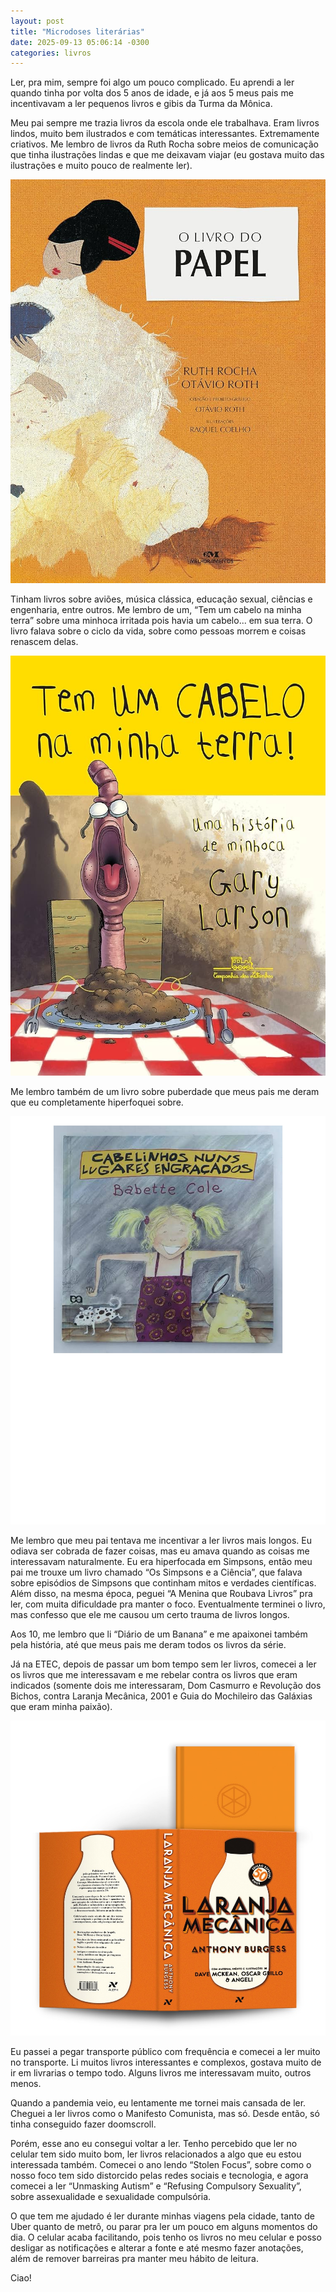 ```yaml
---
layout: post
title: "Microdoses literárias"
date: 2025-09-13 05:06:14 -0300
categories: livros
---
```


Ler, pra mim, sempre foi algo um pouco complicado. Eu aprendi a ler quando tinha por volta dos 5 anos de idade, e já aos 5 meus pais me incentivavam a ler pequenos livros e gibis da Turma da Mônica. 

Meu pai sempre me trazia livros da escola onde ele trabalhava. Eram livros lindos, muito bem ilustrados e com temáticas interessantes. Extremamente criativos. Me lembro de livros da Ruth Rocha sobre meios de comunicação que tinha ilustrações lindas e que me deixavam viajar (eu gostava muito das ilustrações e muito pouco de realmente ler). 

![Ruth Rocha](/assets/img/Ruth-rocha.jpeg)

Tinham livros sobre aviões, música clássica, educação sexual, ciências e engenharia, entre outros. Me lembro de um, “Tem um cabelo na minha terra” sobre uma minhoca irritada pois havia um cabelo... em sua terra. O livro falava sobre o ciclo da vida, sobre como pessoas morrem e coisas renascem delas. 

![Minhoca](/assets/img/Minhoca.jpeg)

Me lembro também de um livro sobre puberdade que meus pais me deram que eu completamente hiperfoquei sobre. 

![Cabelinhos engraçados](/assets/img/Cabelinhos.jpeg)

Me lembro que meu pai tentava me incentivar a ler livros mais longos. Eu odiava ser cobrada de fazer coisas, mas eu amava quando as coisas me interessavam naturalmente. Eu era hiperfocada em Simpsons, então meu pai me trouxe um livro chamado “Os Simpsons e a Ciência”, que falava sobre episódios de Simpsons que continham mitos e verdades científicas. Além disso, na mesma época, peguei “A Menina que Roubava Livros” pra ler, com muita dificuldade pra manter o foco. Eventualmente terminei o livro, mas confesso que ele me causou um certo trauma de livros longos. 

Aos 10, me lembro que li “Diário de um Banana” e me apaixonei também pela história, até que meus pais me deram todos os livros da série. 

Já na ETEC, depois de passar um bom tempo sem ler livros, comecei a ler os livros que me interessavam e me rebelar contra os livros que eram indicados (somente dois me interessaram, Dom Casmurro e Revolução dos Bichos, contra Laranja Mecânica, 2001 e Guia do Mochileiro das Galáxias que eram minha paixão). 

![a edição de Laranja Mecânica que eu tinha](/assets/img/Laranja-mecanica.jpeg)

Eu passei a pegar transporte público com frequência e comecei a ler muito no transporte. Li muitos livros interessantes e complexos, gostava muito de ir em livrarias o tempo todo. Alguns livros me interessavam muito, outros menos. 

Quando a pandemia veio, eu lentamente me tornei mais cansada de ler. Cheguei a ler livros como o Manifesto Comunista, mas só. Desde então, só tinha conseguido fazer doomscroll. 

Porém, esse ano eu consegui voltar a ler. Tenho percebido que ler no celular tem sido muito bom, ler livros relacionados a algo que eu estou interessada também. Comecei o ano lendo “Stolen Focus”, sobre como o nosso foco tem sido distorcido pelas redes sociais e tecnologia, e agora comecei a ler “Unmasking Autism” e “Refusing Compulsory Sexuality”, sobre assexualidade e sexualidade compulsória. 

O que tem me ajudado é ler durante minhas viagens pela cidade, tanto de Uber quanto de metrô, ou parar pra ler um pouco em alguns momentos do dia. O celular acaba facilitando, pois tenho os livros no meu celular e posso desligar as notificações e alterar a fonte e até mesmo fazer anotações, além de remover barreiras pra manter meu hábito de leitura. 

Ciao! 

